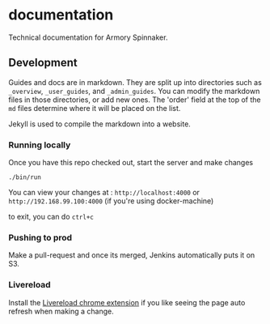 # documentation

Technical documentation for Armory Spinnaker.

## Development

Guides and docs are in markdown. They are split up into directories such as `_overview`, `_user_guides`, and `_admin_guides`. You can modify the markdown files in those directories, or add new ones. The 'order' field at the top of the `md` files determine where it will be placed on the list. 

Jekyll is used to compile the markdown into a website.


### Running locally
Once you have this repo checked out, start the server and make changes

```
./bin/run
```

You can view your changes at : `http://localhost:4000` or `http://192.168.99.100:4000` (if you're using docker-machine)

to exit, you can do `ctrl+c`

### Pushing to prod
Make a pull-request and once its merged, Jenkins automatically puts it on S3.


### Livereload
Install the [Livereload chrome extension](https://chrome.google.com/webstore/detail/livereload/jnihajbhpnppcggbcgedagnkighmdlei?hl=en) if you like seeing the page auto refresh when making a change.
